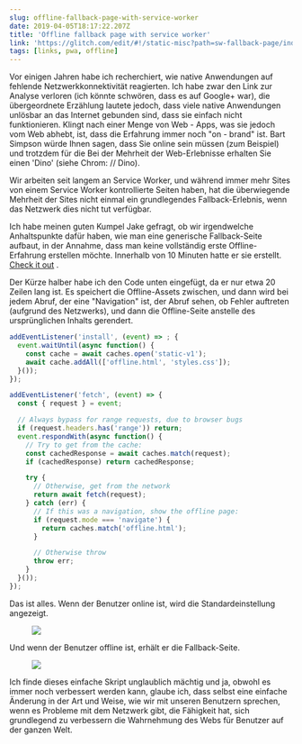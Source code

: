 ```yaml
---
slug: offline-fallback-page-with-service-worker
date: 2019-04-05T18:17:22.207Z
title: 'Offline fallback page with service worker'
link: 'https://glitch.com/edit/#!/static-misc?path=sw-fallback-page/index.html:6:9'
tags: [links, pwa, offline]
---
```

Vor einigen Jahren habe ich recherchiert, wie native Anwendungen auf fehlende Netzwerkkonnektivität reagierten. Ich habe zwar den Link zur Analyse verloren (ich könnte schwören, dass es auf Google+ war), die übergeordnete Erzählung lautete jedoch, dass viele native Anwendungen unlösbar an das Internet gebunden sind, dass sie einfach nicht funktionieren. Klingt nach einer Menge von Web - Apps, was sie jedoch vom Web abhebt, ist, dass die Erfahrung immer noch &quot;on - brand&quot; ist. Bart Simpson würde Ihnen sagen, dass Sie online sein müssen (zum Beispiel) und trotzdem für die Bei der Mehrheit der Web-Erlebnisse erhalten Sie einen &#39;Dino&#39; (siehe Chrom: // Dino).

Wir arbeiten seit langem an Service Worker, und während immer mehr Sites von einem Service Worker kontrollierte Seiten haben, hat die überwiegende Mehrheit der Sites nicht einmal ein grundlegendes Fallback-Erlebnis, wenn das Netzwerk dies nicht tut verfügbar.

Ich habe meinen guten Kumpel Jake gefragt, ob wir irgendwelche Anhaltspunkte dafür haben, wie man eine generische Fallback-Seite aufbaut, in der Annahme, dass man keine vollständig erste Offline-Erfahrung erstellen möchte. Innerhalb von 10 Minuten hatte er sie erstellt. [Check it out](https://glitch.com/edit/#!/static-misc?path=sw-fallback-page/sw.js:6:9) .

Der Kürze halber habe ich den Code unten eingefügt, da er nur etwa 20 Zeilen lang ist. Es speichert die Offline-Assets zwischen, und dann wird bei jedem Abruf, der eine &quot;Navigation&quot; ist, der Abruf sehen, ob Fehler auftreten (aufgrund des Netzwerks), und dann die Offline-Seite anstelle des ursprünglichen Inhalts gerendert.

```JavaScript
addEventListener('install', (event) => ; {
  event.waitUntil(async function() {
    const cache = await caches.open('static-v1');
    await cache.addAll(['offline.html', 'styles.css']);
  }());
});

addEventListener('fetch', (event) => {
  const { request } = event;

  // Always bypass for range requests, due to browser bugs
  if (request.headers.has('range')) return;
  event.respondWith(async function() {
    // Try to get from the cache:
    const cachedResponse = await caches.match(request);
    if (cachedResponse) return cachedResponse;

    try {
      // Otherwise, get from the network
      return await fetch(request);
    } catch (err) {
      // If this was a navigation, show the offline page:
      if (request.mode === 'navigate') {
        return caches.match('offline.html');
      }

      // Otherwise throw
      throw err;
    }
  }());
});
```

Das ist alles. Wenn der Benutzer online ist, wird die Standardeinstellung angezeigt.

<figure><img src="/images/2019-04-05-offline-fallback-page-with-service-woker.jpeg"></figure>

Und wenn der Benutzer offline ist, erhält er die Fallback-Seite.

<figure><img src="/images/2019-04-05-offline-fallback-page-with-service-worker-1.jpeg"></figure>

Ich finde dieses einfache Skript unglaublich mächtig und ja, obwohl es immer noch verbessert werden kann, glaube ich, dass selbst eine einfache Änderung in der Art und Weise, wie wir mit unseren Benutzern sprechen, wenn es Probleme mit dem Netzwerk gibt, die Fähigkeit hat, sich grundlegend zu verbessern die Wahrnehmung des Webs für Benutzer auf der ganzen Welt.


